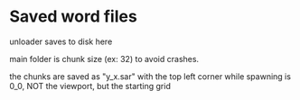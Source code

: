 # Saved word files

unloader saves to disk here

main folder is chunk size (ex: 32) to avoid crashes.

the chunks are saved as "y_x.sar" with the top left corner while spawning is 0_0, NOT the viewport, but the starting grid
